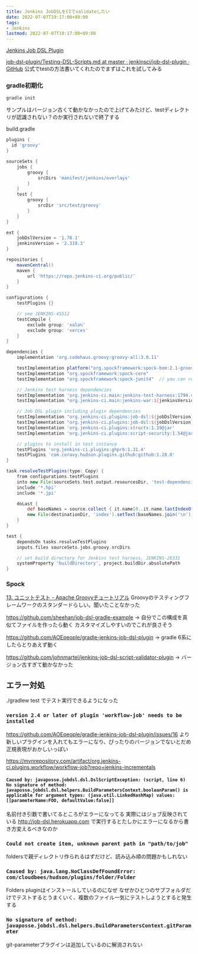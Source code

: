 ```yaml
---
title: Jenkins JobDSLをCIでvalidateしたい
date: 2022-07-07T19:17:00+09:00
tags:
- Jenkins
lastmod: 2022-07-07T19:17:00+09:00
---
```


[Jenkins Job DSL Plugin](note/Jenkins%20Job%20DSL%20Plugin.md)

[job-dsl-plugin/Testing-DSL-Scripts.md at master · jenkinsci/job-dsl-plugin · GitHub](https://github.com/jenkinsci/job-dsl-plugin/blob/master/docs/Testing-DSL-Scripts.md)
公式でtestの方法書いてくれたのでまずはこれを試してみる

### gradle初期化

````
gradle init
````

サンプルはバージョン古くて動かなかったので上げてみたけど、testディレクトリが認識されない？のか実行されないで終了する

build.gradle

````groovy
plugins {
  id 'groovy'
}

sourceSets {
    jobs {
        groovy {
            srcDirs 'manifest/jenkins/overlays'
        }
    }
    test {
        groovy {
            srcDir 'src/test/groovy'
        }
    }
}

ext {
    jobDslVersion = '1.78.1'
    jenkinsVersion = '2.319.3'
}

repositories {
    mavenCentral()
    maven {
        url 'https://repo.jenkins-ci.org/public/'
    }
}

configurations {
    testPlugins {}

    // see JENKINS-45512
    testCompile {
        exclude group: 'xalan'
        exclude group: 'xerces'
    }
}

dependencies {
    implementation 'org.codehaus.groovy:groovy-all:3.0.11'

    testImplementation platform("org.spockframework:spock-bom:2.1-groovy-3.0")
    testImplementation "org.spockframework:spock-core"
    testImplementation "org.spockframework:spock-junit4"  // you can remove this if your code does not rely on old JUnit 4 rules

    // Jenkins test harness dependencies
    testImplementation 'org.jenkins-ci.main:jenkins-test-harness:1794.vfb_4a_4cde0824'
    testImplementation "org.jenkins-ci.main:jenkins-war:${jenkinsVersion}"

    // Job DSL plugin including plugin dependencies
    testImplementation "org.jenkins-ci.plugins:job-dsl:${jobDslVersion}"
    testImplementation "org.jenkins-ci.plugins:job-dsl:${jobDslVersion}@jar"
    testImplementation 'org.jenkins-ci.plugins:structs:1.19@jar'
    testImplementation 'org.jenkins-ci.plugins:script-security:1.54@jar'

    // plugins to install in test instance
    testPlugins 'org.jenkins-ci.plugins:ghprb:1.31.4'
    testPlugins 'com.coravy.hudson.plugins.github:github:1.28.0'
}

task resolveTestPlugins(type: Copy) {
    from configurations.testPlugins
    into new File(sourceSets.test.output.resourcesDir, 'test-dependencies')
    include '*.hpi'
    include '*.jpi'

    doLast {
        def baseNames = source.collect { it.name[0..it.name.lastIndexOf('.')-1] }
        new File(destinationDir, 'index').setText(baseNames.join('\n'), 'UTF-8')
    }
}

test {
    dependsOn tasks.resolveTestPlugins
    inputs.files sourceSets.jobs.groovy.srcDirs

    // set build directory for Jenkins test harness, JENKINS-26331
    systemProperty 'buildDirectory', project.buildDir.absolutePath
}

````

### Spock

[13. ユニットテスト - Apache Groovyチュートリアル](https://koji-k.github.io/groovy-tutorial/unit-test/index.html)
Groovyのテスティングフレームワークのスタンダードらしい。聞いたことなかった

<https://github.com/sheehan/job-dsl-gradle-example>
-> 自分でこの構成を真似てファイルを作ったら動く カスタマイズしやすいのでこれが良さそう

<https://github.com/AOEpeople/gradle-jenkins-job-dsl-plugin>
-> gradle 6系にしたらとりあえず動く

<https://github.com/johnmartel/jenkins-job-dsl-script-validator-plugin>
-> バージョン古すぎて動かなかった

## エラー対処

./gradlew test でテスト実行できるようになった

### `version 2.4 or later of plugin 'workflow-job' needs to be installed`

<https://github.com/AOEpeople/gradle-jenkins-job-dsl-plugin/issues/16>
より新しいプラグインを入れてもエラーになり、ぴったりのバージョンでないとだめ 正規表現がおかしいっぽい

<https://mvnrepository.com/artifact/org.jenkins-ci.plugins.workflow/workflow-job?repo=jenkins-incrementals>

#### `Caused by: javaposse.jobdsl.dsl.DslScriptException: (script, line 6) No signature of method: javaposse.jobdsl.dsl.helpers.BuildParametersContext.booleanParam() is applicable for argument types: (java.util.LinkedHashMap) values: [[parameterName:FOO, defaultValue:false]]`

名前付き引数で書いてるところがエラーになってる
実際にはジョブ反映されている
<http://job-dsl.herokuapp.com> で実行するとたしかにエラーになるから書き方変えるべきなのか

### `Could not create item, unknown parent path in "path/to/job"`

foldersで親ディレクトリ作られるはずだけど、読み込み順の問題かもしれない

### `Caused by: java.lang.NoClassDefFoundError: com/cloudbees/hudson/plugins/folder/Folder`

Folders pluginはインストールしているのになぜ
なぜかひとつのサブフォルダだけでテストするとうまくいく、複数のファイル一気にテストしようとすると発生する

### `No signature of method: javaposse.jobdsl.dsl.helpers.BuildParametersContext.gitParameter`

git-parameterプラグインは追加しているのに解消されない
